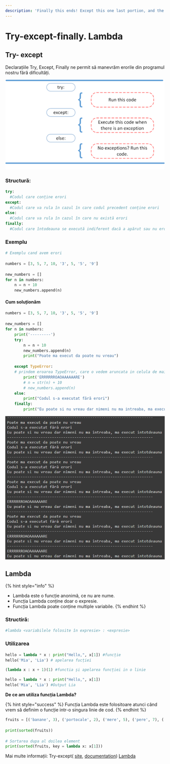 ```yaml
---
description: 'Finally this ends! Except this one last portion, and the ✨exercises✨'
---
```


# Try-except-finally. Lambda

## Try- except

Declarațiile Try, Except, Finally ne permit să manevrăm erorile din programul nostru fără dificultăți.

![](../.gitbook/assets/4_1.webp)

###  **Structură:**

```python
try:
  #Codul care conține erori
except:
  #Codul care va rula în cazul în care codul precedent conține erori
else:
  #Codul care va rula în cazul în care nu există erori
finally:
  #Codul care întodeauna se execută indiferent dacă a apărut sau nu eroare
```

### **Exemplu** 

```python
# Exemplu cand avem erori

numbers = [3, 5, 7, 10, '3', 5, '5', '9']

new_numbers = []
for n in numbers:
    n = n + 10
    new_numbers.append(n)
```

#### Cum soluționăm

```python
numbers = [3, 5, 7, 10, '3', 5, '5', '9']

new_numbers = []
for n in numbers:
    print('---------')
    try:
        n = n + 10
        new_numbers.append(n)
        print("Poate ma execut da poate nu vreau")
        
    except TypeError:   
    # prindem eroarea TypeError, care o vedem aruncata in celula de mai sus
        print('ERRRRRROAOAAAAAARE')
        # n = str(n) + 10
        # new_numbers.append(n)
    else:
        print("Codul s-a executat fără erori")
    finally:
        print("Eu poate si nu vreau dar nimeni nu ma intreaba, ma execut intotdeauna")
```

![](../.gitbook/assets/image%20%28365%29.png)

## Lambda

{% hint style="info" %}
* Lambda este o funcție anonimă, ce nu are nume.
* Funcția Lambda conține doar o expresie.
* Funcția Lambda poate conține multiple variabile.
{% endhint %}

### Structiră:

```python
#lambda <variabilele folosite în expresie> : <expresie>
```

### Utilizarea

```python
hello = lambda * x : print("Hello,", x[1]) #funcție
hello('Mia', 'Lia') # apelarea fucției
```

```python
(lambda x : x + 1)(1) #functia și apelarea funcției in o linie
```

```python
hello = lambda * x : print("Hello,", x[1])
hello('Mia', 'Lia') #Output Lia
```

 **De ce am utiliza funcția Lambda?**

{% hint style="success" %}
Funcția Lambda este folositoare atunci când vrem să definim o funcție intr-o singura linie de cod.
{% endhint %}

```python
fruits = [('banane', 3), ('portocale', 2), ('mere', 5), ('pere', 7), ('gutui', 4)]

print(sorted(fruits))

# Sortarea dupa al doilea element
print(sorted(fruits, key = lambda x: x[1]))
```

Mai multe informații: Try-except\( [site](https://realpython.com/python-exceptions/), [documentation](https://docs.python.org/3/tutorial/errors.html)\) [Lambda](https://www.programiz.com/python-programming/anonymous-function)

